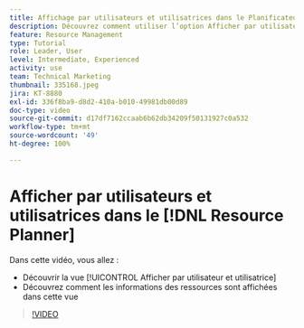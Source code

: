 ```yaml
---
title: Affichage par utilisateurs et utilisatrices dans le Planificateur de ressources
description: Découvrez comment utiliser l’option Afficher par utilisateur et utilisatrice et comment les informations des ressources sont affichées dans cette vue.
feature: Resource Management
type: Tutorial
role: Leader, User
level: Intermediate, Experienced
activity: use
team: Technical Marketing
thumbnail: 335168.jpeg
jira: KT-8880
exl-id: 336f8ba9-d8d2-410a-b010-49981db00d89
doc-type: video
source-git-commit: d17df7162ccaab6b62db34209f50131927c0a532
workflow-type: tm+mt
source-wordcount: '49'
ht-degree: 100%

---
```


# Afficher par utilisateurs et utilisatrices dans le [!DNL Resource Planner]

Dans cette vidéo, vous allez :

* Découvrir la vue [!UICONTROL Afficher par utilisateur et utilisatrice]
* Découvrez comment les informations des ressources sont affichées dans cette vue


>[!VIDEO](https://video.tv.adobe.com/v/335168/?quality=12&learn=on&enablevpops)
